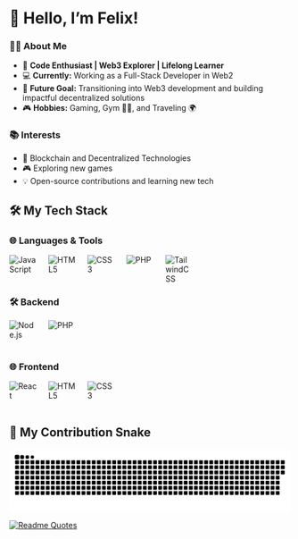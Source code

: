 # 👋 Hello, I’m Felix!



### 👨‍💻 About Me
- 🌟 **Code Enthusiast | Web3 Explorer | Lifelong Learner** 
- 💻 **Currently:** Working as a Full-Stack Developer in Web2  
- 🎯 **Future Goal:** Transitioning into Web3 development and building impactful decentralized solutions  
- 🎮 **Hobbies:** Gaming, Gym 🏋️‍♂️, and Traveling 🌍

  

### 📚 Interests
- 🌟 Blockchain and Decentralized Technologies  
- 🎮 Exploring new games
- 💡 Open-source contributions and learning new tech  



## 🛠 My Tech Stack

### 🌐 Languages & Tools
<div style="display: flex; gap: 20px; flex-wrap: wrap;">
  <img src="https://img.icons8.com/color/48/000000/javascript.png" alt="JavaScript" title="JavaScript" width="50" height="50"/>
  <img src="https://img.icons8.com/color/48/000000/html-5.png" alt="HTML5" title="HTML5" width="50" height="50"/>
  <img src="https://img.icons8.com/color/48/000000/css3.png" alt="CSS3" title="CSS3" width="50" height="50"/>
  <img src="https://img.icons8.com/color/48/000000/php.png" alt="PHP" title="PHP" width="50" height="50"/>
  <img src="https://img.icons8.com/color/48/000000/tailwind_css.png" alt="TailwindCSS" title="TailwindCSS" width="50" height="50"/>
</div>



### 🛠 Backend
<div style="display: flex; gap: 20px; flex-wrap: wrap;">
  <img src="https://img.icons8.com/color/48/000000/nodejs.png" alt="Node.js" title="Node.js" width="50" height="50"/>
  <img src="https://img.icons8.com/color/48/000000/php.png" alt="PHP" title="PHP" width="50" height="50"/>
</div>



### 🌐 Frontend
<div style="display: flex; gap: 20px; flex-wrap: wrap;">
  <img src="https://img.icons8.com/color/48/000000/react-native.png" alt="React" title="React" width="50" height="50"/>
  <img src="https://img.icons8.com/color/48/000000/html-5.png" alt="HTML5" title="HTML5" width="50" height="50"/>
  <img src="https://img.icons8.com/color/48/000000/css3.png" alt="CSS3" title="CSS3" width="50" height="50"/>
</div>



## 🐍 My Contribution Snake
![GitHub Contribution Snake](https://raw.githubusercontent.com/1e37/1e37/output/github-contribution-grid-snake.svg)



[![Readme Quotes](https://quotes-github-readme.vercel.app/api?type=horizontal&theme=dark&quote=We+must+all+suffer+from+one+of+two+pains%3A+the+pain+of+discipline+or+the+pain+of+regret.+The+difference+is+discipline+weighs+ounces+while+regret+weighs+tons.&author=Jim+Rohn)](https://github.com/piyushsuthar/github-readme-quotes)

